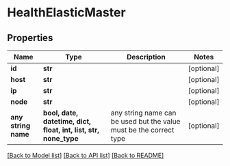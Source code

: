 # HealthElasticMaster


## Properties
Name | Type | Description | Notes
------------ | ------------- | ------------- | -------------
**id** | **str** |  | [optional] 
**host** | **str** |  | [optional] 
**ip** | **str** |  | [optional] 
**node** | **str** |  | [optional] 
**any string name** | **bool, date, datetime, dict, float, int, list, str, none_type** | any string name can be used but the value must be the correct type | [optional]

[[Back to Model list]](../README.md#documentation-for-models) [[Back to API list]](../README.md#documentation-for-api-endpoints) [[Back to README]](../README.md)


